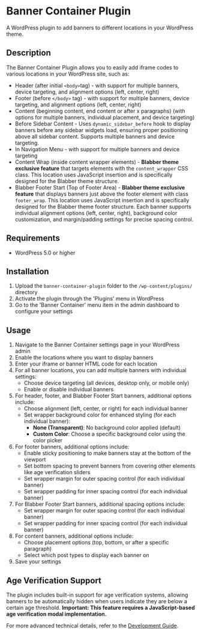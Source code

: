 # Banner Container Plugin

A WordPress plugin to add banners to different locations in your WordPress theme.

## Description

The Banner Container Plugin allows you to easily add iframe codes to various locations in your WordPress site, such as:

- Header (after initial `<body>`tag) - with support for multiple banners, device targeting, and alignment options (left, center, right)
- Footer (before `</body>` tag) - with support for multiple banners, device targeting, and alignment options (left, center, right)
- Content (beginning content, end content or after x paragraphs) (with options for multiple banners, individual placement, and device targeting)
- Before Sidebar Content - Uses `dynamic_sidebar_before` hook to display banners before any sidebar widgets load, ensuring proper positioning above all sidebar content. Supports multiple banners and device targeting.
- In Navigation Menu - with support for multiple banners and device targeting
- Content Wrap (inside content wrapper elements) - **Blabber theme exclusive feature** that targets elements with the `content_wrapper` CSS class. This location uses JavaScript insertion and is specifically designed for the Blabber theme structure.
- Blabber Footer Start (Top of Footer Area) - **Blabber theme exclusive feature** that displays banners just above the footer element with class `footer_wrap`. This location uses JavaScript insertion and is specifically designed for the Blabber theme footer structure. Each banner supports individual alignment options (left, center, right), background color customization, and margin/padding settings for precise spacing control.

## Requirements

- WordPress 5.0 or higher

## Installation

1. Upload the `banner-container-plugin` folder to the `/wp-content/plugins/` directory
2. Activate the plugin through the 'Plugins' menu in WordPress
3. Go to the 'Banner Container' menu item in the admin dashboard to configure your settings

## Usage

1. Navigate to the Banner Container settings page in your WordPress admin
2. Enable the locations where you want to display banners
3. Enter your iframe or banner HTML code for each location
4. For all banner locations, you can add multiple banners with individual settings:
   - Choose device targeting (all devices, desktop only, or mobile only)
   - Enable or disable individual banners
5. For header, footer, and Blabber Footer Start banners, additional options include:
   - Choose alignment (left, center, or right) for each individual banner
   - Set wrapper background color for enhanced styling (for each individual banner):
     - **None (Transparent)**: No background color applied (default)
     - **Custom Color**: Choose a specific background color using the color picker
6. For footer banners, additional options include:
   - Enable sticky positioning to make banners stay at the bottom of the viewport
   - Set bottom spacing to prevent banners from covering other elements like age verification sliders
   - Set wrapper margin for outer spacing control (for each individual banner)
   - Set wrapper padding for inner spacing control (for each individual banner)
7. For Blabber Footer Start banners, additional spacing options include:
   - Set wrapper margin for outer spacing control (for each individual banner)
   - Set wrapper padding for inner spacing control (for each individual banner)
8. For content banners, additional options include:
   - Choose placement options (top, bottom, or after a specific paragraph)
   - Select which post types to display each banner on
9. Save your settings

## Age Verification Support

The plugin includes built-in support for age verification systems, allowing banners to be automatically hidden when users indicate they are below a certain age threshold. **Important: This feature requires a JavaScript-based age verification modal implementation.**

For more advanced technical details, refer to the [Development Guide](DEVELOPMENT.md).
